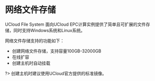 # 网络文件存储

UCloud File System 面向UCloud EPC计算实例提供了简单且可扩展的文件存储，同时支持Windows系统和Linux系统。

网络文件存储支持的功能如下：
* 创建网络文件存储，支持容量100GB-32000GB
* 在线扩容
* 创建主机时自动挂载

?> 创建主机时建议使用UCloud官方提供的标准镜像。

